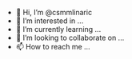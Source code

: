 - 👋 Hi, I’m @csmmlinaric
- 👀 I’m interested in ...
- 🌱 I’m currently learning ...
- 💞️ I’m looking to collaborate on ...
- 📫 How to reach me ...

<!---
csmmlinaric/csmmlinaric is a ✨ special ✨ repository because its `README.md` (this file) appears on your GitHub profile.
You can click the Preview link to take a look at your changes.
--->
